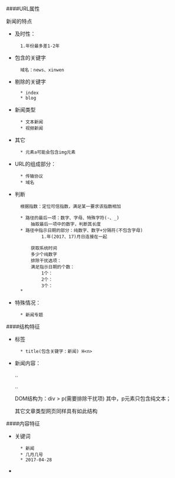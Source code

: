 ####URL属性

新闻的特点

* 及时性：

		1.年份最多差1-2年
* 包含的关键字

		域名：news、xinwen
		
* 剔除的关键字

		* index
		* blog
* 新闻类型

		* 文本新闻
		* 视频新闻
* 其它

		* 元素a可能会包含img元素
* URL的组成部分：

		* 传输协议
		* 域名

* 判断

		根据指数：定位可信指数，满足某一要求该指数相加

		* 路径的最后一项：数字、字母、特殊字符(-、_)
			抽取最后一项中的数字，判断其长度
		* 路径中指示日期的部分：纯数字、数字+分隔符(不包含字母)
				1.年(2017、17)月日连接在一起

			获取系统时间
			多少个纯数字
			排除干扰选项：
			满足指示日期的个数：
				1个：
				2个：
				3个：
		* 
* 特殊情况：

		* 新闻专题


####结构特征

* 标签

		* title(包含关键字：新闻) H<n>
* 新闻内容：

	 <div>
		<p>..</p>
		<p>..</p>
	 </div>
	DOM结构为：div > p(需要排除干扰项)
	其中，p元素只包含纯文本；

	 其它文章类型网页同样具有如此结构


####内容特征

* 关键词

		* 新闻
		* 几月几号
		* 2017-04-28
* 